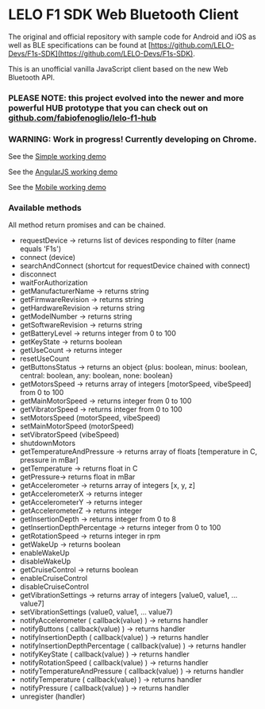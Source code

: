 # LELO F1 SDK Web Bluetooth Client

The original and official repository with sample code for Android and iOS as well as BLE specifications can be found at [https://github.com/LELO-Devs/F1s-SDK](https://github.com/LELO-Devs/F1s-SDK).

This is an unofficial vanilla JavaScript  client based on the new Web Bluetooth API.

### PLEASE NOTE: this project evolved into the newer and more powerful HUB prototype that you can check out  on [github.com/fabiofenoglio/lelo-f1-hub](https://github.com/fabiofenoglio/lelo-f1-hub)


### WARNING: Work in progress! Currently developing on Chrome.

See the [Simple working demo](https://fabiofenoglio.github.io/lelo-f1-web-sdk/example.html)

See the [AngularJS working demo](https://fabiofenoglio.github.io/lelo-f1-web-sdk/example-gui.html)

See the [Mobile working demo](https://fabiofenoglio.github.io/lelo-f1-web-sdk/example-mobile.html)


### Available methods

All method return promises and can be chained.

- requestDevice -> returns list of devices responding to filter (name equals 'F1s')
- connect (device)
- searchAndConnect (shortcut for requestDevice chained with connect)
- disconnect
- waitForAuthorization
- getManufacturerName -> returns string
- getFirmwareRevision -> returns string
- getHardwareRevision -> returns string
- getModelNumber -> returns string
- getSoftwareRevision -> returns string
- getBatteryLevel -> returns integer from 0 to 100
- getKeyState -> returns boolean
- getUseCount -> returns integer
- resetUseCount
- getButtonsStatus -> returns an object {plus: boolean, minus: boolean, central: boolean, any: boolean, none: boolean}
- getMotorsSpeed -> returns array of integers [motorSpeed, vibeSpeed] from 0 to 100
- getMainMotorSpeed -> returns integer from 0 to 100
- getVibratorSpeed -> returns integer from 0 to 100
- setMotorsSpeed (motorSpeed, vibeSpeed) 
- setMainMotorSpeed (motorSpeed)
- setVibratorSpeed (vibeSpeed)
- shutdownMotors
- getTemperatureAndPressure -> returns array of floats [temperature in C, pressure in mBar]
- getTemperature -> returns float in C
- getPressure-> returns float in mBar
- getAccelerometer -> returns array of integers [x, y, z]
- getAccelerometerX -> returns integer
- getAccelerometerY -> returns integer
- getAccelerometerZ -> returns integer
- getInsertionDepth -> returns integer from 0 to 8
- getInsertionDepthPercentage -> returns integer from 0 to 100
- getRotationSpeed -> returns integer in rpm
- getWakeUp -> returns boolean
- enableWakeUp
- disableWakeUp
- getCruiseControl -> returns boolean
- enableCruiseControl
- disableCruiseControl
- getVibrationSettings -> returns array of integers [value0, value1, ... value7]
- setVibrationSettings (value0, value1, ... value7)
- notifyAccelerometer ( callback(value) ) -> returns handler
- notifyButtons ( callback(value) ) -> returns handler
- notifyInsertionDepth ( callback(value) ) -> returns handler
- notifyInsertionDepthPercentage ( callback(value) ) -> returns handler
- notifyKeyState ( callback(value) ) -> returns handler
- notifyRotationSpeed ( callback(value) ) -> returns handler
- notifyTemperatureAndPressure ( callback(value) ) -> returns handler
- notifyTemperature ( callback(value) ) -> returns handler
- notifyPressure ( callback(value) ) -> returns handler
- unregister (handler)
